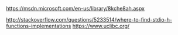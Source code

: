 https://msdn.microsoft.com/en-us/library/8kche8ah.aspx

http://stackoverflow.com/questions/5233514/where-to-find-stdio-h-functions-implementations
https://www.uclibc.org/